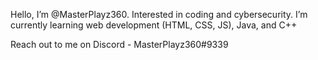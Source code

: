 Hello, I’m @MasterPlayz360.
Interested in coding and cybersecurity.
I’m currently learning web development (HTML, CSS, JS), Java, and C++

Reach out to me on Discord - MasterPlayz360#9339

<!---
MasterPlayz360/MasterPlayz360 is a ✨ special ✨ repository because its `README.md` (this file) appears on your GitHub profile.
You can click the Preview link to take a look at your changes.
--->

